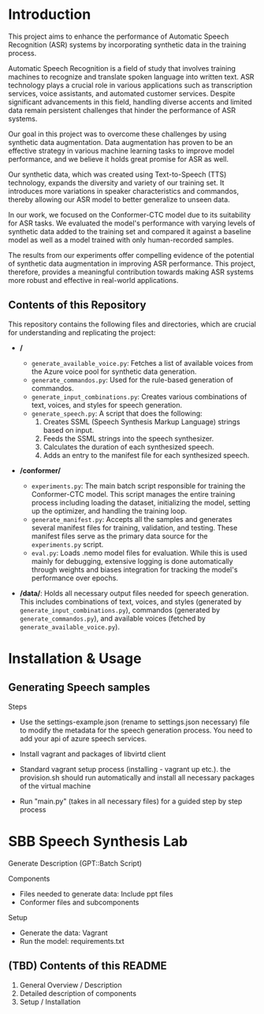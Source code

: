 # Introduction
This project aims to enhance the performance of Automatic Speech Recognition (ASR) systems by incorporating synthetic data in the training process.

Automatic Speech Recognition is a field of study that involves training machines to recognize and translate spoken language into written text. ASR technology plays a crucial role in various applications such as transcription services, voice assistants, and automated customer services. Despite significant advancements in this field, handling diverse accents and limited data remain persistent challenges that hinder the performance of ASR systems.

Our goal in this project was to overcome these challenges by using synthetic data augmentation. Data augmentation has proven to be an effective strategy in various machine learning tasks to improve model performance, and we believe it holds great promise for ASR as well.

Our synthetic data, which was created using Text-to-Speech (TTS) technology, expands the diversity and variety of our training set. It introduces more variations in speaker characteristics and commandos, thereby allowing our ASR model to better generalize to unseen data.

In our work, we focused on the Conformer-CTC model due to its suitability for ASR tasks. We evaluated the model's performance with varying levels of synthetic data added to the training set and compared it against a baseline model as well as a model trained with only human-recorded samples.

The results from our experiments offer compelling evidence of the potential of synthetic data augmentation in improving ASR performance. This project, therefore, provides a meaningful contribution towards making ASR systems more robust and effective in real-world applications.

## Contents of this Repository

This repository contains the following files and directories, which are crucial for understanding and replicating the project:

- **/**
    - `generate_available_voice.py`: Fetches a list of available voices from the Azure voice pool for synthetic data generation.
    - `generate_commandos.py`: Used for the rule-based generation of commandos.
    - `generate_input_combinations.py`: Creates various combinations of text, voices, and styles for speech generation.
    - `generate_speech.py`: A script that does the following:
        1. Creates SSML (Speech Synthesis Markup Language) strings based on input.
        2. Feeds the SSML strings into the speech synthesizer.
        3. Calculates the duration of each synthesized speech.
        4. Adds an entry to the manifest file for each synthesized speech.

- **/conformer/**
    - `experiments.py`: The main batch script responsible for training the Conformer-CTC model. This script manages the entire training process including loading the dataset, initializing the model, setting up the optimizer, and handling the training loop.
    - `generate_manifest.py`: Accepts all the samples and generates several manifest files for training, validation, and testing. These manifest files serve as the primary data source for the `experiments.py` script.
    - `eval.py`: Loads .nemo model files for evaluation. While this is used mainly for debugging, extensive logging is done automatically through weights and biases integration for tracking the model's performance over epochs.

- **/data/**: Holds all necessary output files needed for speech generation. This includes combinations of text, voices, and styles (generated by `generate_input_combinations.py`), commandos (generated by `generate_commandos.py`), and available voices (fetched by `generate_available_voice.py`).

# Installation & Usage

## Generating Speech samples

Steps

- Use the settings-example.json (rename to settings.json necessary) file to modify the metadata for the speech generation
process. You need to add your api of azure speech services.

- Install vagrant and packages of libvirtd client

- Standard vagrant setup process (installing - vagrant up etc.). the provision.sh
   should run automatically and install all necessary packages of the virtual
   machine


- Run "main.py" (takes in all necessary files) for a guided step by step process



# SBB Speech Synthesis Lab

Generate Description (GPT::Batch Script)

Components

- Files needed to generate data: Include ppt files
- Conformer files and subcomponents

Setup

- Generate the data: Vagrant
- Run the model: requirements.txt

## (TBD) Contents of this README
1. General Overview / Description
2. Detailed description of components
3. Setup / Installation
